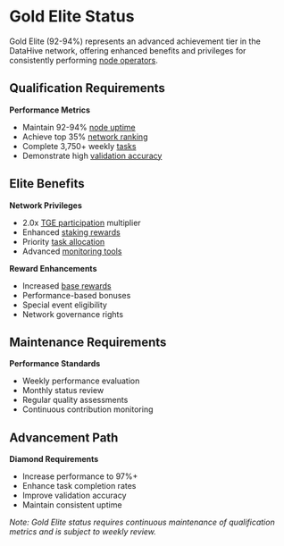 # Gold Elite Status

Gold Elite (92-94%) represents an advanced achievement tier in the DataHive network, offering enhanced benefits and privileges for consistently performing [node operators](/docs/onboarding/nodes.md).

## Qualification Requirements

**Performance Metrics**
- Maintain 92-94% [node uptime](/docs/onboarding/performance/uptime.md)
- Achieve top 35% [network ranking](/docs/onboarding/performance/ranking.md)
- Complete 3,750+ weekly [tasks](/docs/onboarding/tasks.md)
- Demonstrate high [validation accuracy](/docs/onboarding/performance/validation.md)

## Elite Benefits

**Network Privileges**
- 2.0x [TGE participation](/docs/onboarding/tge/participation.md) multiplier
- Enhanced [staking rewards](/docs/onboarding/staking/rewards.md)
- Priority [task allocation](/docs/onboarding/tasks/allocation.md)
- Advanced [monitoring tools](/docs/onboarding/monitoring.md)

**Reward Enhancements**
- Increased [base rewards](/docs/onboarding/rewards/base.md)
- Performance-based bonuses
- Special event eligibility
- Network governance rights

## Maintenance Requirements

**Performance Standards**
- Weekly performance evaluation
- Monthly status review
- Regular quality assessments
- Continuous contribution monitoring

## Advancement Path

**Diamond Requirements**
- Increase performance to 97%+
- Enhance task completion rates
- Improve validation accuracy
- Maintain consistent uptime

*Note: Gold Elite status requires continuous maintenance of qualification metrics and is subject to weekly review.*

